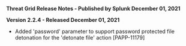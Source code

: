 **Threat Grid Release Notes - Published by Splunk December 01, 2021**


**Version 2.2.4 - Released December 01, 2021**

* Added 'password' parameter to support password protected file detonation for the 'detonate file' action [PAPP-11179]